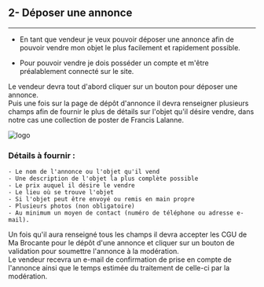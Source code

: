 ## 2- Déposer une annonce
-------------

- En tant que vendeur je veux pouvoir déposer une annonce afin de pouvoir vendre mon objet le plus facilement et rapidement possible.

- Pour pouvoir vendre je dois posséder un compte et m'être préalablement connecté sur le site.

Le vendeur devra tout d'abord cliquer sur un bouton pour déposer une annonce.  
Puis une fois sur la page de dépôt d'annonce il devra renseigner plusieurs champs afin de fournir le plus de détails sur l'objet qu'il désire vendre, dans notre cas une collection de poster de Francis Lalanne.

![logo](poster.gif)

### Détails à fournir :
    - Le nom de l'annonce ou l'objet qu'il vend
    - Une description de l'objet la plus complète possible
    - Le prix auquel il désire le vendre
    - Le lieu où se trouve l'objet
    - Si l'objet peut être envoyé ou remis en main propre
    - Plusieurs photos (non obligatoire)
    - Au minimum un moyen de contact (numéro de téléphone ou adresse e-mail).

Un fois qu'il aura renseigné tous les champs il devra accepter les CGU de Ma Brocante pour le dépôt d'une annonce et cliquer sur un bouton de validation pour soumettre l'annonce à la modération.  
Le vendeur recevra un e-mail de confirmation de prise en compte de l'annonce ainsi que le temps estimée du traitement de celle-ci par la modération.
